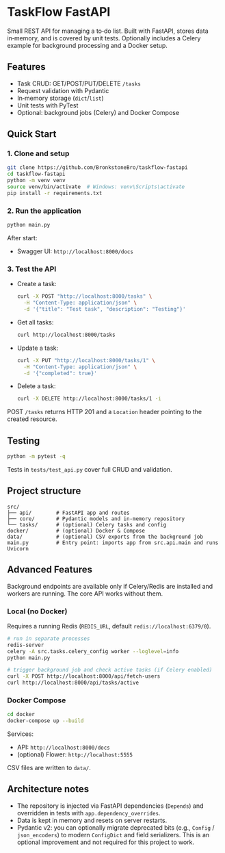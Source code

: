 # TaskFlow FastAPI

Small REST API for managing a to‑do list. Built with FastAPI, stores data in‑memory, and is covered by unit tests. Optionally includes a Celery example for background processing and a Docker setup.

## Features
- Task CRUD: GET/POST/PUT/DELETE `/tasks`
- Request validation with Pydantic
- In‑memory storage (`dict`/`list`)
- Unit tests with PyTest
- Optional: background jobs (Celery) and Docker Compose

## Quick Start

### 1. Clone and setup
```bash
git clone https://github.com/BronkstoneBro/taskflow-fastapi
cd taskflow-fastapi
python -m venv venv
source venv/bin/activate  # Windows: venv\Scripts\activate
pip install -r requirements.txt
```

### 2. Run the application
```bash
python main.py
```

After start:
- Swagger UI: `http://localhost:8000/docs`

### 3. Test the API
- Create a task:
  ```bash
  curl -X POST "http://localhost:8000/tasks" \
    -H "Content-Type: application/json" \
    -d '{"title": "Test task", "description": "Testing"}'
  ```
- Get all tasks:
  ```bash
  curl http://localhost:8000/tasks
  ```
- Update a task:
  ```bash
  curl -X PUT "http://localhost:8000/tasks/1" \
    -H "Content-Type: application/json" \
    -d '{"completed": true}'
  ```
- Delete a task:
  ```bash
  curl -X DELETE http://localhost:8000/tasks/1 -i
  ```

POST `/tasks` returns HTTP 201 and a `Location` header pointing to the created resource.

## Testing

```bash
python -m pytest -q
```

Tests in `tests/test_api.py` cover full CRUD and validation.

## Project structure

```
src/
├── api/        # FastAPI app and routes
├── core/       # Pydantic models and in‑memory repository
└── tasks/      # (optional) Celery tasks and config
docker/         # (optional) Docker & Compose
data/           # (optional) CSV exports from the background job
main.py         # Entry point: imports app from src.api.main and runs Uvicorn
```

## Advanced Features

Background endpoints are available only if Celery/Redis are installed and workers are running. The core API works without them.

### Local (no Docker)
Requires a running Redis (`REDIS_URL`, default `redis://localhost:6379/0`).

```bash
# run in separate processes
redis-server
celery -A src.tasks.celery_config worker --loglevel=info
python main.py

# trigger background job and check active tasks (if Celery enabled)
curl -X POST http://localhost:8000/api/fetch-users
curl http://localhost:8000/api/tasks/active
```

### Docker Compose

```bash
cd docker
docker-compose up --build
```

Services:
- API: `http://localhost:8000/docs`
- (optional) Flower: `http://localhost:5555`

CSV files are written to `data/`.

## Architecture notes
- The repository is injected via FastAPI dependencies (`Depends`) and overridden in tests with `app.dependency_overrides`.
- Data is kept in memory and resets on server restarts.
- Pydantic v2: you can optionally migrate deprecated bits (e.g., `Config` / `json_encoders`) to modern `ConfigDict` and field serializers. This is an optional improvement and not required for this project to work.